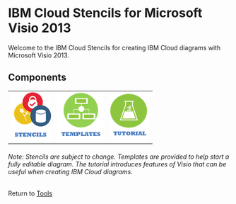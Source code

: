 # IBM Cloud Stencils for Microsoft Visio 2013

Welcome to the IBM Cloud Stencils for creating IBM Cloud diagrams with Microsoft Visio 2013.  

## Components

| | | |
| :--: | :---: | :---: |
| [![Stencils](images/stencils_icon.png)](components/stencils.md) | [![Templates](images/templates_icon.png)](components/templates.md) | [![Tutorial](images/tutorial_icon.png)](components/tutorial.md) | 

###### Note: Stencils are subject to change.  Templates are provided to help start a fully editable diagram.  The tutorial introduces features of Visio that can be useful when creating IBM Cloud diagrams.

Return to [Tools](/README.md) 
